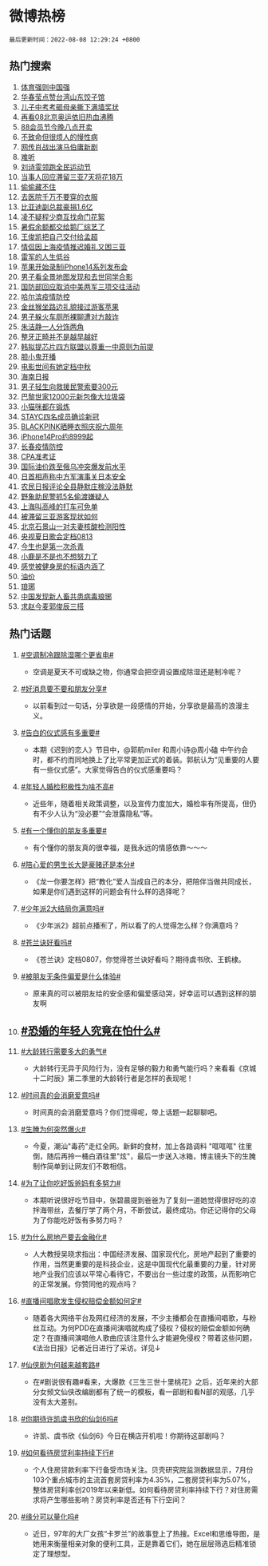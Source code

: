 # 微博热榜

`最后更新时间：2022-08-08 12:29:24 +0800`

## 热门搜索

1. [体育强则中国强](https://m.weibo.cn/search?containerid=100103type%3D1%26t%3D10%26q%3D%23%E4%BD%93%E8%82%B2%E5%BC%BA%E5%88%99%E4%B8%AD%E5%9B%BD%E5%BC%BA%23&stream_entry_id=51&isnewpage=1&extparam=seat%3D1%26pos%3D0%26dgr%3D0%26c_type%3D51%26filter_type%3Drealtimehot%26cate%3D10103%26display_time%3D1659932962%26pre_seqid%3D16599329629670435128188&luicode=10000011&lfid=106003type%253D25%2526t%253D3%2526disable_hot%253D1%2526filter_type%253Drealtimehot)
1. [华春莹点赞台湾山东饺子馆](https://m.weibo.cn/search?containerid=100103type%3D1%26t%3D10%26q%3D%23%E5%8D%8E%E6%98%A5%E8%8E%B9%E7%82%B9%E8%B5%9E%E5%8F%B0%E6%B9%BE%E5%B1%B1%E4%B8%9C%E9%A5%BA%E5%AD%90%E9%A6%86%23&stream_entry_id=31&isnewpage=1&extparam=seat%3D1%26dgr%3D0%26lcate%3D5001%26filter_type%3Drealtimehot%26pos%3D0%26flag%3D1%26c_type%3D31%26realpos%3D1%26cate%3D0%26display_time%3D1659932962%26pre_seqid%3D16599329629670435128188&luicode=10000011&lfid=106003type%253D25%2526t%253D3%2526disable_hot%253D1%2526filter_type%253Drealtimehot)
1. [儿子中考考砸母亲撕下满墙奖状](https://m.weibo.cn/search?containerid=100103type%3D1%26t%3D10%26q%3D%23%E5%84%BF%E5%AD%90%E4%B8%AD%E8%80%83%E8%80%83%E7%A0%B8%E6%AF%8D%E4%BA%B2%E6%92%95%E4%B8%8B%E6%BB%A1%E5%A2%99%E5%A5%96%E7%8A%B6%23&stream_entry_id=31&isnewpage=1&extparam=seat%3D1%26dgr%3D0%26lcate%3D5001%26filter_type%3Drealtimehot%26pos%3D1%26flag%3D2%26c_type%3D31%26realpos%3D2%26cate%3D0%26display_time%3D1659932962%26pre_seqid%3D16599329629670435128188&luicode=10000011&lfid=106003type%253D25%2526t%253D3%2526disable_hot%253D1%2526filter_type%253Drealtimehot)
1. [再看08北京奥运依旧热血沸腾](https://m.weibo.cn/search?containerid=100103type%3D1%26t%3D10%26q%3D%23%E5%86%8D%E7%9C%8B08%E5%8C%97%E4%BA%AC%E5%A5%A5%E8%BF%90%E4%BE%9D%E6%97%A7%E7%83%AD%E8%A1%80%E6%B2%B8%E8%85%BE%23&stream_entry_id=31&isnewpage=1&extparam=seat%3D1%26dgr%3D0%26lcate%3D5001%26filter_type%3Drealtimehot%26pos%3D2%26flag%3D0%26c_type%3D31%26realpos%3D3%26cate%3D0%26display_time%3D1659932962%26pre_seqid%3D16599329629670435128188&luicode=10000011&lfid=106003type%253D25%2526t%253D3%2526disable_hot%253D1%2526filter_type%253Drealtimehot)
1. [88会员节今晚八点开卖](https://m.weibo.cn/search?containerid=100103type%3D1%26t%3D10%26q%3D%2388%E4%BC%9A%E5%91%98%E8%8A%82%E4%BB%8A%E6%99%9A%E5%85%AB%E7%82%B9%E5%BC%80%E5%8D%96%23&stream_entry_id=31&isnewpage=1&extparam=seat%3D1%26adid%3D162118%26dgr%3D0%26lcate%3D5001%26filter_type%3Drealtimehot%26pos%3D3%26c_type%3D31%26topic_ad%3D1%26cate%3D0%26display_time%3D1659932962%26pre_seqid%3D16599329629670435128188&luicode=10000011&lfid=106003type%253D25%2526t%253D3%2526disable_hot%253D1%2526filter_type%253Drealtimehot)
1. [不致命但很烦人的慢性病](https://m.weibo.cn/search?containerid=100103type%3D1%26t%3D10%26q%3D%23%E4%B8%8D%E8%87%B4%E5%91%BD%E4%BD%86%E5%BE%88%E7%83%A6%E4%BA%BA%E7%9A%84%E6%85%A2%E6%80%A7%E7%97%85%23&stream_entry_id=31&isnewpage=1&extparam=seat%3D1%26dgr%3D0%26lcate%3D5001%26filter_type%3Drealtimehot%26pos%3D4%26flag%3D0%26c_type%3D31%26realpos%3D4%26cate%3D0%26display_time%3D1659932962%26pre_seqid%3D16599329629670435128188&luicode=10000011&lfid=106003type%253D25%2526t%253D3%2526disable_hot%253D1%2526filter_type%253Drealtimehot)
1. [网传肖战出演马伯庸新剧](https://m.weibo.cn/search?containerid=100103type%3D1%26t%3D10%26q%3D%23%E7%BD%91%E4%BC%A0%E8%82%96%E6%88%98%E5%87%BA%E6%BC%94%E9%A9%AC%E4%BC%AF%E5%BA%B8%E6%96%B0%E5%89%A7%23&stream_entry_id=31&isnewpage=1&extparam=seat%3D1%26dgr%3D0%26lcate%3D5001%26filter_type%3Drealtimehot%26pos%3D5%26flag%3D1%26c_type%3D31%26realpos%3D5%26cate%3D0%26display_time%3D1659932962%26pre_seqid%3D16599329629670435128188&luicode=10000011&lfid=106003type%253D25%2526t%253D3%2526disable_hot%253D1%2526filter_type%253Drealtimehot)
1. [难听](https://m.weibo.cn/search?containerid=100103type%3D1%26t%3D10%26q%3D%E9%9A%BE%E5%90%AC&stream_entry_id=31&isnewpage=1&extparam=seat%3D1%26dgr%3D0%26lcate%3D5001%26filter_type%3Drealtimehot%26pos%3D6%26flag%3D1%26c_type%3D31%26realpos%3D6%26cate%3D0%26display_time%3D1659932962%26pre_seqid%3D16599329629670435128188&luicode=10000011&lfid=106003type%253D25%2526t%253D3%2526disable_hot%253D1%2526filter_type%253Drealtimehot)
1. [刘诗雯领跑全民运动节](https://m.weibo.cn/search?containerid=100103type%3D1%26t%3D10%26q%3D%23%E5%88%98%E8%AF%97%E9%9B%AF%E9%A2%86%E8%B7%91%E5%85%A8%E6%B0%91%E8%BF%90%E5%8A%A8%E8%8A%82%23&stream_entry_id=31&isnewpage=1&extparam=seat%3D1%26adid%3D161839%26dgr%3D0%26lcate%3D5001%26filter_type%3Drealtimehot%26pos%3D7%26c_type%3D31%26topic_ad%3D1%26cate%3D0%26display_time%3D1659932962%26pre_seqid%3D16599329629670435128188&luicode=10000011&lfid=106003type%253D25%2526t%253D3%2526disable_hot%253D1%2526filter_type%253Drealtimehot)
1. [当事人回应滞留三亚7天将花18万](https://m.weibo.cn/search?containerid=100103type%3D1%26t%3D10%26q%3D%23%E5%BD%93%E4%BA%8B%E4%BA%BA%E5%9B%9E%E5%BA%94%E6%BB%9E%E7%95%99%E4%B8%89%E4%BA%9A7%E5%A4%A9%E5%B0%86%E8%8A%B118%E4%B8%87%23&stream_entry_id=31&isnewpage=1&extparam=seat%3D1%26dgr%3D0%26lcate%3D5001%26filter_type%3Drealtimehot%26pos%3D8%26flag%3D0%26c_type%3D31%26realpos%3D7%26cate%3D0%26display_time%3D1659932962%26pre_seqid%3D16599329629670435128188&luicode=10000011&lfid=106003type%253D25%2526t%253D3%2526disable_hot%253D1%2526filter_type%253Drealtimehot)
1. [偷偷藏不住](https://m.weibo.cn/search?containerid=100103type%3D1%26t%3D10%26q%3D%E5%81%B7%E5%81%B7%E8%97%8F%E4%B8%8D%E4%BD%8F&stream_entry_id=31&isnewpage=1&extparam=seat%3D1%26dgr%3D0%26lcate%3D5001%26filter_type%3Drealtimehot%26pos%3D9%26flag%3D1%26c_type%3D31%26realpos%3D8%26cate%3D0%26display_time%3D1659932962%26pre_seqid%3D16599329629670435128188&luicode=10000011&lfid=106003type%253D25%2526t%253D3%2526disable_hot%253D1%2526filter_type%253Drealtimehot)
1. [去医院千万不要穿的衣服](https://m.weibo.cn/search?containerid=100103type%3D1%26t%3D10%26q%3D%23%E5%8E%BB%E5%8C%BB%E9%99%A2%E5%8D%83%E4%B8%87%E4%B8%8D%E8%A6%81%E7%A9%BF%E7%9A%84%E8%A1%A3%E6%9C%8D%23&stream_entry_id=31&isnewpage=1&extparam=seat%3D1%26dgr%3D0%26lcate%3D5001%26filter_type%3Drealtimehot%26pos%3D10%26flag%3D1%26c_type%3D31%26realpos%3D9%26cate%3D0%26display_time%3D1659932962%26pre_seqid%3D16599329629670435128188&luicode=10000011&lfid=106003type%253D25%2526t%253D3%2526disable_hot%253D1%2526filter_type%253Drealtimehot)
1. [比亚迪副总裁豪捐1.6亿](https://m.weibo.cn/search?containerid=100103type%3D1%26t%3D10%26q%3D%23%E6%AF%94%E4%BA%9A%E8%BF%AA%E5%89%AF%E6%80%BB%E8%A3%81%E8%B1%AA%E6%8D%901.6%E4%BA%BF%23&stream_entry_id=31&isnewpage=1&extparam=seat%3D1%26dgr%3D0%26lcate%3D5001%26filter_type%3Drealtimehot%26pos%3D11%26flag%3D0%26c_type%3D31%26realpos%3D10%26cate%3D0%26display_time%3D1659932962%26pre_seqid%3D16599329629670435128188&luicode=10000011&lfid=106003type%253D25%2526t%253D3%2526disable_hot%253D1%2526filter_type%253Drealtimehot)
1. [凌不疑程少商互找命门花絮](https://m.weibo.cn/search?containerid=100103type%3D1%26t%3D10%26q%3D%23%E5%87%8C%E4%B8%8D%E7%96%91%E7%A8%8B%E5%B0%91%E5%95%86%E4%BA%92%E6%89%BE%E5%91%BD%E9%97%A8%E8%8A%B1%E7%B5%AE%23&stream_entry_id=31&isnewpage=1&extparam=seat%3D1%26dgr%3D0%26lcate%3D5001%26filter_type%3Drealtimehot%26pos%3D12%26flag%3D1%26c_type%3D31%26realpos%3D11%26cate%3D0%26display_time%3D1659932962%26pre_seqid%3D16599329629670435128188&luicode=10000011&lfid=106003type%253D25%2526t%253D3%2526disable_hot%253D1%2526filter_type%253Drealtimehot)
1. [暑假余额都交给鹅厂综艺了](https://m.weibo.cn/search?containerid=100103type%3D1%26t%3D10%26q%3D%23%E6%9A%91%E5%81%87%E4%BD%99%E9%A2%9D%E9%83%BD%E4%BA%A4%E7%BB%99%E9%B9%85%E5%8E%82%E7%BB%BC%E8%89%BA%E4%BA%86%23&stream_entry_id=31&isnewpage=1&extparam=seat%3D1%26dgr%3D0%26lcate%3D5001%26filter_type%3Drealtimehot%26pos%3D13%26flag%3D1%26c_type%3D31%26realpos%3D12%26cate%3D0%26display_time%3D1659932962%26pre_seqid%3D16599329629670435128188&luicode=10000011&lfid=106003type%253D25%2526t%253D3%2526disable_hot%253D1%2526filter_type%253Drealtimehot)
1. [王俊凯把自己交付给孟超](https://m.weibo.cn/search?containerid=100103type%3D1%26t%3D10%26q%3D%23%E7%8E%8B%E4%BF%8A%E5%87%AF%E6%8A%8A%E8%87%AA%E5%B7%B1%E4%BA%A4%E4%BB%98%E7%BB%99%E5%AD%9F%E8%B6%85%23&stream_entry_id=31&isnewpage=1&extparam=seat%3D1%26dgr%3D0%26lcate%3D5001%26filter_type%3Drealtimehot%26pos%3D14%26flag%3D1%26c_type%3D31%26realpos%3D13%26cate%3D0%26display_time%3D1659932962%26pre_seqid%3D16599329629670435128188&luicode=10000011&lfid=106003type%253D25%2526t%253D3%2526disable_hot%253D1%2526filter_type%253Drealtimehot)
1. [情侣因上海疫情推迟婚礼又困三亚](https://m.weibo.cn/search?containerid=100103type%3D1%26t%3D10%26q%3D%23%E6%83%85%E4%BE%A3%E5%9B%A0%E4%B8%8A%E6%B5%B7%E7%96%AB%E6%83%85%E6%8E%A8%E8%BF%9F%E5%A9%9A%E7%A4%BC%E5%8F%88%E5%9B%B0%E4%B8%89%E4%BA%9A%23&stream_entry_id=31&isnewpage=1&extparam=seat%3D1%26dgr%3D0%26lcate%3D5001%26filter_type%3Drealtimehot%26pos%3D15%26flag%3D0%26c_type%3D31%26realpos%3D14%26cate%3D0%26display_time%3D1659932962%26pre_seqid%3D16599329629670435128188&luicode=10000011&lfid=106003type%253D25%2526t%253D3%2526disable_hot%253D1%2526filter_type%253Drealtimehot)
1. [雷军的人生低谷](https://m.weibo.cn/search?containerid=100103type%3D1%26t%3D10%26q%3D%23%E9%9B%B7%E5%86%9B%E7%9A%84%E4%BA%BA%E7%94%9F%E4%BD%8E%E8%B0%B7%23&stream_entry_id=31&isnewpage=1&extparam=seat%3D1%26adid%3D162212%26dgr%3D0%26lcate%3D5001%26filter_type%3Drealtimehot%26pos%3D16%26flag%3D0%26c_type%3D31%26realpos%3D15%26cate%3D0%26display_time%3D1659932962%26pre_seqid%3D16599329629670435128188&luicode=10000011&lfid=106003type%253D25%2526t%253D3%2526disable_hot%253D1%2526filter_type%253Drealtimehot)
1. [苹果开始录制iPhone14系列发布会](https://m.weibo.cn/search?containerid=100103type%3D1%26t%3D10%26q%3D%23%E8%8B%B9%E6%9E%9C%E5%BC%80%E5%A7%8B%E5%BD%95%E5%88%B6iPhone14%E7%B3%BB%E5%88%97%E5%8F%91%E5%B8%83%E4%BC%9A%23&stream_entry_id=31&isnewpage=1&extparam=seat%3D1%26dgr%3D0%26lcate%3D5001%26filter_type%3Drealtimehot%26pos%3D17%26flag%3D1%26c_type%3D31%26realpos%3D16%26cate%3D0%26display_time%3D1659932962%26pre_seqid%3D16599329629670435128188&luicode=10000011&lfid=106003type%253D25%2526t%253D3%2526disable_hot%253D1%2526filter_type%253Drealtimehot)
1. [男子看全景地图发现和去世同学合影](https://m.weibo.cn/search?containerid=100103type%3D1%26t%3D10%26q%3D%23%E7%94%B7%E5%AD%90%E7%9C%8B%E5%85%A8%E6%99%AF%E5%9C%B0%E5%9B%BE%E5%8F%91%E7%8E%B0%E5%92%8C%E5%8E%BB%E4%B8%96%E5%90%8C%E5%AD%A6%E5%90%88%E5%BD%B1%23&stream_entry_id=31&isnewpage=1&extparam=seat%3D1%26dgr%3D0%26lcate%3D5001%26filter_type%3Drealtimehot%26pos%3D18%26flag%3D0%26c_type%3D31%26realpos%3D17%26cate%3D0%26display_time%3D1659932962%26pre_seqid%3D16599329629670435128188&luicode=10000011&lfid=106003type%253D25%2526t%253D3%2526disable_hot%253D1%2526filter_type%253Drealtimehot)
1. [国防部回应取消中美两军三项交往活动](https://m.weibo.cn/search?containerid=100103type%3D1%26t%3D10%26q%3D%23%E5%9B%BD%E9%98%B2%E9%83%A8%E5%9B%9E%E5%BA%94%E5%8F%96%E6%B6%88%E4%B8%AD%E7%BE%8E%E4%B8%A4%E5%86%9B%E4%B8%89%E9%A1%B9%E4%BA%A4%E5%BE%80%E6%B4%BB%E5%8A%A8%23&stream_entry_id=31&isnewpage=1&extparam=seat%3D1%26dgr%3D0%26lcate%3D5001%26filter_type%3Drealtimehot%26pos%3D19%26flag%3D0%26c_type%3D31%26realpos%3D18%26cate%3D0%26display_time%3D1659932962%26pre_seqid%3D16599329629670435128188&luicode=10000011&lfid=106003type%253D25%2526t%253D3%2526disable_hot%253D1%2526filter_type%253Drealtimehot)
1. [哈尔滨疫情防控](https://m.weibo.cn/search?containerid=100103type%3D1%26t%3D10%26q%3D%E5%93%88%E5%B0%94%E6%BB%A8%E7%96%AB%E6%83%85%E9%98%B2%E6%8E%A7&stream_entry_id=31&isnewpage=1&extparam=seat%3D1%26dgr%3D0%26lcate%3D5001%26filter_type%3Drealtimehot%26pos%3D20%26flag%3D1%26c_type%3D31%26realpos%3D19%26cate%3D0%26display_time%3D1659932962%26pre_seqid%3D16599329629670435128188&luicode=10000011&lfid=106003type%253D25%2526t%253D3%2526disable_hot%253D1%2526filter_type%253Drealtimehot)
1. [金丝猴坐路边礼貌接过游客苹果](https://m.weibo.cn/search?containerid=100103type%3D1%26t%3D10%26q%3D%23%E9%87%91%E4%B8%9D%E7%8C%B4%E5%9D%90%E8%B7%AF%E8%BE%B9%E7%A4%BC%E8%B2%8C%E6%8E%A5%E8%BF%87%E6%B8%B8%E5%AE%A2%E8%8B%B9%E6%9E%9C%23&stream_entry_id=31&isnewpage=1&extparam=seat%3D1%26dgr%3D0%26lcate%3D5001%26filter_type%3Drealtimehot%26pos%3D21%26flag%3D1%26c_type%3D31%26realpos%3D20%26cate%3D0%26display_time%3D1659932962%26pre_seqid%3D16599329629670435128188&luicode=10000011&lfid=106003type%253D25%2526t%253D3%2526disable_hot%253D1%2526filter_type%253Drealtimehot)
1. [男子躲火车厕所裸聊遭对方敲诈](https://m.weibo.cn/search?containerid=100103type%3D1%26t%3D10%26q%3D%23%E7%94%B7%E5%AD%90%E8%BA%B2%E7%81%AB%E8%BD%A6%E5%8E%95%E6%89%80%E8%A3%B8%E8%81%8A%E9%81%AD%E5%AF%B9%E6%96%B9%E6%95%B2%E8%AF%88%23&stream_entry_id=31&isnewpage=1&extparam=seat%3D1%26dgr%3D0%26lcate%3D5001%26filter_type%3Drealtimehot%26pos%3D22%26flag%3D0%26c_type%3D31%26realpos%3D21%26cate%3D0%26display_time%3D1659932962%26pre_seqid%3D16599329629670435128188&luicode=10000011&lfid=106003type%253D25%2526t%253D3%2526disable_hot%253D1%2526filter_type%253Drealtimehot)
1. [朱洁静一人分饰两角](https://m.weibo.cn/search?containerid=100103type%3D1%26t%3D10%26q%3D%23%E6%9C%B1%E6%B4%81%E9%9D%99%E4%B8%80%E4%BA%BA%E5%88%86%E9%A5%B0%E4%B8%A4%E8%A7%92%23&stream_entry_id=31&isnewpage=1&extparam=seat%3D1%26dgr%3D0%26lcate%3D5001%26filter_type%3Drealtimehot%26pos%3D23%26flag%3D0%26c_type%3D31%26realpos%3D22%26cate%3D0%26display_time%3D1659932962%26pre_seqid%3D16599329629670435128188&luicode=10000011&lfid=106003type%253D25%2526t%253D3%2526disable_hot%253D1%2526filter_type%253Drealtimehot)
1. [整牙正畸并不是越早越好](https://m.weibo.cn/search?containerid=100103type%3D1%26t%3D10%26q%3D%23%E6%95%B4%E7%89%99%E6%AD%A3%E7%95%B8%E5%B9%B6%E4%B8%8D%E6%98%AF%E8%B6%8A%E6%97%A9%E8%B6%8A%E5%A5%BD%23&stream_entry_id=31&isnewpage=1&extparam=seat%3D1%26dgr%3D0%26lcate%3D5001%26filter_type%3Drealtimehot%26pos%3D24%26flag%3D0%26c_type%3D31%26realpos%3D23%26cate%3D0%26display_time%3D1659932962%26pre_seqid%3D16599329629670435128188&luicode=10000011&lfid=106003type%253D25%2526t%253D3%2526disable_hot%253D1%2526filter_type%253Drealtimehot)
1. [韩拟提芯片四方联盟以尊重一中原则为前提](https://m.weibo.cn/search?containerid=100103type%3D1%26t%3D10%26q%3D%23%E9%9F%A9%E6%8B%9F%E6%8F%90%E8%8A%AF%E7%89%87%E5%9B%9B%E6%96%B9%E8%81%94%E7%9B%9F%E4%BB%A5%E5%B0%8A%E9%87%8D%E4%B8%80%E4%B8%AD%E5%8E%9F%E5%88%99%E4%B8%BA%E5%89%8D%E6%8F%90%23&stream_entry_id=31&isnewpage=1&extparam=seat%3D1%26dgr%3D0%26lcate%3D5001%26filter_type%3Drealtimehot%26pos%3D25%26flag%3D0%26c_type%3D31%26realpos%3D24%26cate%3D0%26display_time%3D1659932962%26pre_seqid%3D16599329629670435128188&luicode=10000011&lfid=106003type%253D25%2526t%253D3%2526disable_hot%253D1%2526filter_type%253Drealtimehot)
1. [胆小鬼开播](https://m.weibo.cn/search?containerid=100103type%3D1%26t%3D10%26q%3D%23%E8%83%86%E5%B0%8F%E9%AC%BC%E5%BC%80%E6%92%AD%23&stream_entry_id=31&isnewpage=1&extparam=seat%3D1%26dgr%3D0%26lcate%3D5001%26filter_type%3Drealtimehot%26pos%3D26%26flag%3D1%26c_type%3D31%26realpos%3D25%26cate%3D0%26display_time%3D1659932962%26pre_seqid%3D16599329629670435128188&luicode=10000011&lfid=106003type%253D25%2526t%253D3%2526disable_hot%253D1%2526filter_type%253Drealtimehot)
1. [电影世间有她定档中秋](https://m.weibo.cn/search?containerid=100103type%3D1%26t%3D10%26q%3D%23%E7%94%B5%E5%BD%B1%E4%B8%96%E9%97%B4%E6%9C%89%E5%A5%B9%E5%AE%9A%E6%A1%A3%E4%B8%AD%E7%A7%8B%23&stream_entry_id=31&isnewpage=1&extparam=seat%3D1%26dgr%3D0%26lcate%3D5001%26filter_type%3Drealtimehot%26pos%3D27%26flag%3D1%26c_type%3D31%26realpos%3D26%26cate%3D0%26display_time%3D1659932962%26pre_seqid%3D16599329629670435128188&luicode=10000011&lfid=106003type%253D25%2526t%253D3%2526disable_hot%253D1%2526filter_type%253Drealtimehot)
1. [海南日报](https://m.weibo.cn/search?containerid=100103type%3D1%26t%3D10%26q%3D%E6%B5%B7%E5%8D%97%E6%97%A5%E6%8A%A5&stream_entry_id=31&isnewpage=1&extparam=seat%3D1%26dgr%3D0%26lcate%3D5001%26filter_type%3Drealtimehot%26pos%3D28%26flag%3D1%26c_type%3D31%26realpos%3D27%26cate%3D0%26display_time%3D1659932962%26pre_seqid%3D16599329629670435128188&luicode=10000011&lfid=106003type%253D25%2526t%253D3%2526disable_hot%253D1%2526filter_type%253Drealtimehot)
1. [男子轻生向救援民警索要300元](https://m.weibo.cn/search?containerid=100103type%3D1%26t%3D10%26q%3D%23%E7%94%B7%E5%AD%90%E8%BD%BB%E7%94%9F%E5%90%91%E6%95%91%E6%8F%B4%E6%B0%91%E8%AD%A6%E7%B4%A2%E8%A6%81300%E5%85%83%23&stream_entry_id=31&isnewpage=1&extparam=seat%3D1%26dgr%3D0%26lcate%3D5001%26filter_type%3Drealtimehot%26pos%3D29%26flag%3D1%26c_type%3D31%26realpos%3D28%26cate%3D0%26display_time%3D1659932962%26pre_seqid%3D16599329629670435128188&luicode=10000011&lfid=106003type%253D25%2526t%253D3%2526disable_hot%253D1%2526filter_type%253Drealtimehot)
1. [巴黎世家12000元新包像大垃圾袋](https://m.weibo.cn/search?containerid=100103type%3D1%26t%3D10%26q%3D%23%E5%B7%B4%E9%BB%8E%E4%B8%96%E5%AE%B612000%E5%85%83%E6%96%B0%E5%8C%85%E5%83%8F%E5%A4%A7%E5%9E%83%E5%9C%BE%E8%A2%8B%23&stream_entry_id=31&isnewpage=1&extparam=seat%3D1%26dgr%3D0%26lcate%3D5001%26filter_type%3Drealtimehot%26pos%3D30%26flag%3D0%26c_type%3D31%26realpos%3D29%26cate%3D0%26display_time%3D1659932962%26pre_seqid%3D16599329629670435128188&luicode=10000011&lfid=106003type%253D25%2526t%253D3%2526disable_hot%253D1%2526filter_type%253Drealtimehot)
1. [小猫咪都在锻炼](https://m.weibo.cn/search?containerid=100103type%3D1%26t%3D10%26q%3D%23%E5%B0%8F%E7%8C%AB%E5%92%AA%E9%83%BD%E5%9C%A8%E9%94%BB%E7%82%BC%23&stream_entry_id=31&isnewpage=1&extparam=seat%3D1%26dgr%3D0%26lcate%3D5001%26filter_type%3Drealtimehot%26pos%3D31%26flag%3D0%26c_type%3D31%26realpos%3D30%26cate%3D0%26display_time%3D1659932962%26pre_seqid%3D16599329629670435128188&luicode=10000011&lfid=106003type%253D25%2526t%253D3%2526disable_hot%253D1%2526filter_type%253Drealtimehot)
1. [STAYC四名成员确诊新冠](https://m.weibo.cn/search?containerid=100103type%3D1%26t%3D10%26q%3D%23STAYC%E5%9B%9B%E5%90%8D%E6%88%90%E5%91%98%E7%A1%AE%E8%AF%8A%E6%96%B0%E5%86%A0%23&stream_entry_id=31&isnewpage=1&extparam=seat%3D1%26dgr%3D0%26lcate%3D5001%26filter_type%3Drealtimehot%26pos%3D32%26flag%3D1%26c_type%3D31%26realpos%3D31%26cate%3D0%26display_time%3D1659932962%26pre_seqid%3D16599329629670435128188&luicode=10000011&lfid=106003type%253D25%2526t%253D3%2526disable_hot%253D1%2526filter_type%253Drealtimehot)
1. [BLACKPINK晒睡衣照庆祝六周年](https://m.weibo.cn/search?containerid=100103type%3D1%26t%3D10%26q%3D%23BLACKPINK%E6%99%92%E7%9D%A1%E8%A1%A3%E7%85%A7%E5%BA%86%E7%A5%9D%E5%85%AD%E5%91%A8%E5%B9%B4%23&stream_entry_id=31&isnewpage=1&extparam=seat%3D1%26dgr%3D0%26lcate%3D5001%26filter_type%3Drealtimehot%26pos%3D33%26flag%3D0%26c_type%3D31%26realpos%3D32%26cate%3D0%26display_time%3D1659932962%26pre_seqid%3D16599329629670435128188&luicode=10000011&lfid=106003type%253D25%2526t%253D3%2526disable_hot%253D1%2526filter_type%253Drealtimehot)
1. [iPhone14Pro约8999起](https://m.weibo.cn/search?containerid=100103type%3D1%26t%3D10%26q%3D%23iPhone14Pro%E7%BA%A68999%E8%B5%B7%23&stream_entry_id=31&isnewpage=1&extparam=seat%3D1%26dgr%3D0%26lcate%3D5001%26filter_type%3Drealtimehot%26pos%3D34%26flag%3D1%26c_type%3D31%26realpos%3D33%26cate%3D0%26display_time%3D1659932962%26pre_seqid%3D16599329629670435128188&luicode=10000011&lfid=106003type%253D25%2526t%253D3%2526disable_hot%253D1%2526filter_type%253Drealtimehot)
1. [长春疫情防控](https://m.weibo.cn/search?containerid=100103type%3D1%26t%3D10%26q%3D%E9%95%BF%E6%98%A5%E7%96%AB%E6%83%85%E9%98%B2%E6%8E%A7&stream_entry_id=31&isnewpage=1&extparam=seat%3D1%26dgr%3D0%26lcate%3D5001%26filter_type%3Drealtimehot%26pos%3D35%26flag%3D0%26c_type%3D31%26realpos%3D34%26cate%3D0%26display_time%3D1659932962%26pre_seqid%3D16599329629670435128188&luicode=10000011&lfid=106003type%253D25%2526t%253D3%2526disable_hot%253D1%2526filter_type%253Drealtimehot)
1. [CPA准考证](https://m.weibo.cn/search?containerid=100103type%3D1%26t%3D10%26q%3D%23CPA%E5%87%86%E8%80%83%E8%AF%81%23&stream_entry_id=31&isnewpage=1&extparam=seat%3D1%26dgr%3D0%26lcate%3D5001%26filter_type%3Drealtimehot%26pos%3D36%26flag%3D0%26c_type%3D31%26realpos%3D35%26cate%3D0%26display_time%3D1659932962%26pre_seqid%3D16599329629670435128188&luicode=10000011&lfid=106003type%253D25%2526t%253D3%2526disable_hot%253D1%2526filter_type%253Drealtimehot)
1. [国际油价跌至俄乌冲突爆发前水平](https://m.weibo.cn/search?containerid=100103type%3D1%26t%3D10%26q%3D%23%E5%9B%BD%E9%99%85%E6%B2%B9%E4%BB%B7%E8%B7%8C%E8%87%B3%E4%BF%84%E4%B9%8C%E5%86%B2%E7%AA%81%E7%88%86%E5%8F%91%E5%89%8D%E6%B0%B4%E5%B9%B3%23&stream_entry_id=31&isnewpage=1&extparam=seat%3D1%26dgr%3D0%26lcate%3D5001%26filter_type%3Drealtimehot%26pos%3D37%26flag%3D0%26c_type%3D31%26realpos%3D36%26cate%3D0%26display_time%3D1659932962%26pre_seqid%3D16599329629670435128188&luicode=10000011&lfid=106003type%253D25%2526t%253D3%2526disable_hot%253D1%2526filter_type%253Drealtimehot)
1. [日首相声称中方军演事关日本安全](https://m.weibo.cn/search?containerid=100103type%3D1%26t%3D10%26q%3D%23%E6%97%A5%E9%A6%96%E7%9B%B8%E5%A3%B0%E7%A7%B0%E4%B8%AD%E6%96%B9%E5%86%9B%E6%BC%94%E4%BA%8B%E5%85%B3%E6%97%A5%E6%9C%AC%E5%AE%89%E5%85%A8%23&stream_entry_id=31&isnewpage=1&extparam=seat%3D1%26dgr%3D0%26lcate%3D5001%26filter_type%3Drealtimehot%26pos%3D38%26flag%3D0%26c_type%3D31%26realpos%3D37%26cate%3D0%26display_time%3D1659932962%26pre_seqid%3D16599329629670435128188&luicode=10000011&lfid=106003type%253D25%2526t%253D3%2526disable_hot%253D1%2526filter_type%253Drealtimehot)
1. [农民日报评论全县静默庄稼没法静默](https://m.weibo.cn/search?containerid=100103type%3D1%26t%3D10%26q%3D%23%E5%86%9C%E6%B0%91%E6%97%A5%E6%8A%A5%E8%AF%84%E8%AE%BA%E5%85%A8%E5%8E%BF%E9%9D%99%E9%BB%98%E5%BA%84%E7%A8%BC%E6%B2%A1%E6%B3%95%E9%9D%99%E9%BB%98%23&stream_entry_id=31&isnewpage=1&extparam=seat%3D1%26dgr%3D0%26lcate%3D5001%26filter_type%3Drealtimehot%26pos%3D39%26flag%3D1%26c_type%3D31%26realpos%3D38%26cate%3D0%26display_time%3D1659932962%26pre_seqid%3D16599329629670435128188&luicode=10000011&lfid=106003type%253D25%2526t%253D3%2526disable_hot%253D1%2526filter_type%253Drealtimehot)
1. [野象助民警抓5名偷渡嫌疑人](https://m.weibo.cn/search?containerid=100103type%3D1%26t%3D10%26q%3D%23%E9%87%8E%E8%B1%A1%E5%8A%A9%E6%B0%91%E8%AD%A6%E6%8A%935%E5%90%8D%E5%81%B7%E6%B8%A1%E5%AB%8C%E7%96%91%E4%BA%BA%23&stream_entry_id=31&isnewpage=1&extparam=seat%3D1%26dgr%3D0%26lcate%3D5001%26filter_type%3Drealtimehot%26pos%3D40%26flag%3D1%26c_type%3D31%26realpos%3D39%26cate%3D0%26display_time%3D1659932962%26pre_seqid%3D16599329629670435128188&luicode=10000011&lfid=106003type%253D25%2526t%253D3%2526disable_hot%253D1%2526filter_type%253Drealtimehot)
1. [上海叫高峰的打车可免单](https://m.weibo.cn/search?containerid=100103type%3D1%26t%3D10%26q%3D%23%E4%B8%8A%E6%B5%B7%E5%8F%AB%E9%AB%98%E5%B3%B0%E7%9A%84%E6%89%93%E8%BD%A6%E5%8F%AF%E5%85%8D%E5%8D%95%23&stream_entry_id=31&isnewpage=1&extparam=seat%3D1%26adid%3D162214%26dgr%3D0%26lcate%3D5001%26filter_type%3Drealtimehot%26pos%3D41%26flag%3D0%26c_type%3D31%26realpos%3D40%26cate%3D0%26display_time%3D1659932962%26pre_seqid%3D16599329629670435128188&luicode=10000011&lfid=106003type%253D25%2526t%253D3%2526disable_hot%253D1%2526filter_type%253Drealtimehot)
1. [被滞留三亚游客现状如何](https://m.weibo.cn/search?containerid=100103type%3D1%26t%3D10%26q%3D%23%E8%A2%AB%E6%BB%9E%E7%95%99%E4%B8%89%E4%BA%9A%E6%B8%B8%E5%AE%A2%E7%8E%B0%E7%8A%B6%E5%A6%82%E4%BD%95%23&stream_entry_id=31&isnewpage=1&extparam=seat%3D1%26dgr%3D0%26lcate%3D5001%26filter_type%3Drealtimehot%26pos%3D42%26flag%3D0%26c_type%3D31%26realpos%3D41%26cate%3D0%26display_time%3D1659932962%26pre_seqid%3D16599329629670435128188&luicode=10000011&lfid=106003type%253D25%2526t%253D3%2526disable_hot%253D1%2526filter_type%253Drealtimehot)
1. [北京石景山一对夫妻核酸检测阳性](https://m.weibo.cn/search?containerid=100103type%3D1%26t%3D10%26q%3D%23%E5%8C%97%E4%BA%AC%E7%9F%B3%E6%99%AF%E5%B1%B1%E4%B8%80%E5%AF%B9%E5%A4%AB%E5%A6%BB%E6%A0%B8%E9%85%B8%E6%A3%80%E6%B5%8B%E9%98%B3%E6%80%A7%23&stream_entry_id=31&isnewpage=1&extparam=seat%3D1%26dgr%3D0%26lcate%3D5001%26filter_type%3Drealtimehot%26pos%3D43%26flag%3D0%26c_type%3D31%26realpos%3D42%26cate%3D0%26display_time%3D1659932962%26pre_seqid%3D16599329629670435128188&luicode=10000011&lfid=106003type%253D25%2526t%253D3%2526disable_hot%253D1%2526filter_type%253Drealtimehot)
1. [央视夏日歌会定档0813](https://m.weibo.cn/search?containerid=100103type%3D1%26t%3D10%26q%3D%23%E5%A4%AE%E8%A7%86%E5%A4%8F%E6%97%A5%E6%AD%8C%E4%BC%9A%E5%AE%9A%E6%A1%A30813%23&stream_entry_id=31&isnewpage=1&extparam=seat%3D1%26dgr%3D0%26lcate%3D5001%26filter_type%3Drealtimehot%26pos%3D44%26flag%3D1%26c_type%3D31%26realpos%3D43%26cate%3D0%26display_time%3D1659932962%26pre_seqid%3D16599329629670435128188&luicode=10000011&lfid=106003type%253D25%2526t%253D3%2526disable_hot%253D1%2526filter_type%253Drealtimehot)
1. [今生也是第一次杀青](https://m.weibo.cn/search?containerid=100103type%3D1%26t%3D10%26q%3D%23%E4%BB%8A%E7%94%9F%E4%B9%9F%E6%98%AF%E7%AC%AC%E4%B8%80%E6%AC%A1%E6%9D%80%E9%9D%92%23&stream_entry_id=31&isnewpage=1&extparam=seat%3D1%26dgr%3D0%26lcate%3D5001%26filter_type%3Drealtimehot%26pos%3D45%26flag%3D1%26c_type%3D31%26realpos%3D44%26cate%3D0%26display_time%3D1659932962%26pre_seqid%3D16599329629670435128188&luicode=10000011&lfid=106003type%253D25%2526t%253D3%2526disable_hot%253D1%2526filter_type%253Drealtimehot)
1. [小鹿是不是也不想努力了](https://m.weibo.cn/search?containerid=100103type%3D1%26t%3D10%26q%3D%23%E5%B0%8F%E9%B9%BF%E6%98%AF%E4%B8%8D%E6%98%AF%E4%B9%9F%E4%B8%8D%E6%83%B3%E5%8A%AA%E5%8A%9B%E4%BA%86%23&stream_entry_id=31&isnewpage=1&extparam=seat%3D1%26dgr%3D0%26lcate%3D5001%26filter_type%3Drealtimehot%26pos%3D46%26flag%3D1%26c_type%3D31%26realpos%3D45%26cate%3D0%26display_time%3D1659932962%26pre_seqid%3D16599329629670435128188&luicode=10000011&lfid=106003type%253D25%2526t%253D3%2526disable_hot%253D1%2526filter_type%253Drealtimehot)
1. [感觉被健身房的标语内涵了](https://m.weibo.cn/search?containerid=100103type%3D1%26t%3D10%26q%3D%23%E6%84%9F%E8%A7%89%E8%A2%AB%E5%81%A5%E8%BA%AB%E6%88%BF%E7%9A%84%E6%A0%87%E8%AF%AD%E5%86%85%E6%B6%B5%E4%BA%86%23&stream_entry_id=31&isnewpage=1&extparam=seat%3D1%26dgr%3D0%26lcate%3D5001%26filter_type%3Drealtimehot%26pos%3D47%26flag%3D1%26c_type%3D31%26realpos%3D46%26cate%3D0%26display_time%3D1659932962%26pre_seqid%3D16599329629670435128188&luicode=10000011&lfid=106003type%253D25%2526t%253D3%2526disable_hot%253D1%2526filter_type%253Drealtimehot)
1. [油价](https://m.weibo.cn/search?containerid=100103type%3D1%26t%3D10%26q%3D%E6%B2%B9%E4%BB%B7&stream_entry_id=31&isnewpage=1&extparam=seat%3D1%26dgr%3D0%26lcate%3D5001%26filter_type%3Drealtimehot%26pos%3D48%26flag%3D0%26c_type%3D31%26realpos%3D47%26cate%3D0%26display_time%3D1659932962%26pre_seqid%3D16599329629670435128188&luicode=10000011&lfid=106003type%253D25%2526t%253D3%2526disable_hot%253D1%2526filter_type%253Drealtimehot)
1. [琅琊](https://m.weibo.cn/search?containerid=100103type%3D1%26t%3D10%26q%3D%E7%90%85%E7%90%8A&stream_entry_id=31&isnewpage=1&extparam=seat%3D1%26dgr%3D0%26lcate%3D5001%26filter_type%3Drealtimehot%26pos%3D49%26flag%3D1%26c_type%3D31%26realpos%3D48%26cate%3D0%26display_time%3D1659932962%26pre_seqid%3D16599329629670435128188&luicode=10000011&lfid=106003type%253D25%2526t%253D3%2526disable_hot%253D1%2526filter_type%253Drealtimehot)
1. [中国发现新人畜共患病毒琅琊](https://m.weibo.cn/search?containerid=100103type%3D1%26t%3D10%26q%3D%23%E4%B8%AD%E5%9B%BD%E5%8F%91%E7%8E%B0%E6%96%B0%E4%BA%BA%E7%95%9C%E5%85%B1%E6%82%A3%E7%97%85%E6%AF%92%E7%90%85%E7%90%8A%23&stream_entry_id=31&isnewpage=1&extparam=seat%3D1%26dgr%3D0%26lcate%3D5001%26filter_type%3Drealtimehot%26pos%3D50%26flag%3D1%26c_type%3D31%26realpos%3D49%26cate%3D0%26display_time%3D1659932962%26pre_seqid%3D16599329629670435128188&luicode=10000011&lfid=106003type%253D25%2526t%253D3%2526disable_hot%253D1%2526filter_type%253Drealtimehot)
1. [求赵今麦郭俊辰三搭](https://m.weibo.cn/search?containerid=100103type%3D1%26t%3D10%26q%3D%23%E6%B1%82%E8%B5%B5%E4%BB%8A%E9%BA%A6%E9%83%AD%E4%BF%8A%E8%BE%B0%E4%B8%89%E6%90%AD%23&stream_entry_id=31&isnewpage=1&extparam=seat%3D1%26dgr%3D0%26lcate%3D5001%26filter_type%3Drealtimehot%26pos%3D51%26flag%3D0%26c_type%3D31%26realpos%3D50%26cate%3D0%26display_time%3D1659932962%26pre_seqid%3D16599329629670435128188&luicode=10000011&lfid=106003type%253D25%2526t%253D3%2526disable_hot%253D1%2526filter_type%253Drealtimehot)

## 热门话题

1. [#空调制冷跟除湿哪个更省电#](https://m.weibo.cn/search?containerid=231522type%3D1%26t%3D10%26q%3D%23%E7%A9%BA%E8%B0%83%E5%88%B6%E5%86%B7%E8%B7%9F%E9%99%A4%E6%B9%BF%E5%93%AA%E4%B8%AA%E6%9B%B4%E7%9C%81%E7%94%B5%23&stream_entry_id=128&isnewpage=1&extparam=seat%3D1%26c_type%3D128%26pos%3D1-0-0%26dgr%3D0%26cate%3D5004%26unitid%3D1659856250709%26lcate%3D5004%26display_time%3D1659932963%26pre_seqid%3D1659932963877025306314&luicode=10000011&lfid=231648_-_4)
    - 空调是夏天不可或缺之物，你通常会把空调设置成除湿还是制冷呢？

1. [#好消息要不要和朋友分享#](https://m.weibo.cn/search?containerid=231522type%3D1%26t%3D10%26q%3D%23%E5%A5%BD%E6%B6%88%E6%81%AF%E8%A6%81%E4%B8%8D%E8%A6%81%E5%92%8C%E6%9C%8B%E5%8F%8B%E5%88%86%E4%BA%AB%23&stream_entry_id=128&isnewpage=1&extparam=seat%3D1%26c_type%3D128%26pos%3D1-0-1%26dgr%3D0%26cate%3D5004%26unitid%3D1659874261349%26lcate%3D5004%26display_time%3D1659932963%26pre_seqid%3D1659932963877025306314&luicode=10000011&lfid=231648_-_4)
    - 以前看到过一句话，分享欲是一段感情的开始，分享欲是最高的浪漫主义。

1. [#告白的仪式感有多重要#](https://m.weibo.cn/search?containerid=231522type%3D1%26t%3D10%26q%3D%23%E5%91%8A%E7%99%BD%E7%9A%84%E4%BB%AA%E5%BC%8F%E6%84%9F%E6%9C%89%E5%A4%9A%E9%87%8D%E8%A6%81%23&stream_entry_id=128&isnewpage=1&extparam=seat%3D1%26c_type%3D128%26pos%3D1-0-2%26dgr%3D0%26cate%3D5004%26unitid%3D1659854156537%26lcate%3D5004%26display_time%3D1659932963%26pre_seqid%3D1659932963877025306314&luicode=10000011&lfid=231648_-_4)
    - 本期《迟到的恋人》节目中，@郭航miler 和周小诗@周小磕 中午约会时，都不约而同地换上了比平常更加正式的着装。郭航认为“见重要的人要有一些仪式感”。大家觉得告白的仪式感重要吗？

1. [#年轻人婚检积极性为啥不高#](https://m.weibo.cn/search?containerid=231522type%3D1%26t%3D10%26q%3D%23%E5%B9%B4%E8%BD%BB%E4%BA%BA%E5%A9%9A%E6%A3%80%E7%A7%AF%E6%9E%81%E6%80%A7%E4%B8%BA%E5%95%A5%E4%B8%8D%E9%AB%98%23&stream_entry_id=128&isnewpage=1&extparam=seat%3D1%26c_type%3D128%26pos%3D1-0-3%26dgr%3D0%26cate%3D5004%26unitid%3D1659795661765%26lcate%3D5004%26display_time%3D1659932963%26pre_seqid%3D1659932963877025306314&luicode=10000011&lfid=231648_-_4)
    - 近些年，随着相关政策调整，以及宣传力度加大，婚检率有所提高，但仍有不少人认为“没必要”“会泄露隐私”等。

1. [#有一个懂你的朋友多重要#](https://m.weibo.cn/search?containerid=231522type%3D1%26t%3D10%26q%3D%23%E6%9C%89%E4%B8%80%E4%B8%AA%E6%87%82%E4%BD%A0%E7%9A%84%E6%9C%8B%E5%8F%8B%E5%A4%9A%E9%87%8D%E8%A6%81%23&stream_entry_id=128&isnewpage=1&extparam=seat%3D1%26c_type%3D128%26pos%3D1-0-4%26dgr%3D0%26cate%3D5004%26unitid%3D1659860466254%26lcate%3D5004%26display_time%3D1659932963%26pre_seqid%3D1659932963877025306314&luicode=10000011&lfid=231648_-_4)
    - 有个懂你的朋友真的很幸福，是我永远的情感依靠～～～

1. [#陪心爱的男生长大是豪赌还是本分#](https://m.weibo.cn/search?containerid=231522type%3D1%26t%3D10%26q%3D%23%E9%99%AA%E5%BF%83%E7%88%B1%E7%9A%84%E7%94%B7%E7%94%9F%E9%95%BF%E5%A4%A7%E6%98%AF%E8%B1%AA%E8%B5%8C%E8%BF%98%E6%98%AF%E6%9C%AC%E5%88%86%23&stream_entry_id=128&isnewpage=1&extparam=seat%3D1%26c_type%3D128%26pos%3D1-0-5%26dgr%3D0%26cate%3D5004%26unitid%3D1659855955110%26lcate%3D5004%26display_time%3D1659932963%26pre_seqid%3D1659932963877025306314&luicode=10000011&lfid=231648_-_4)
    - 《龙一你要怎样》把“教化”爱人当成自己的本分，把陪伴当做共同成长，如果是你们遇到这样的问题会有什么样的选择呢？

1. [#少年派2大结局你满意吗#](https://m.weibo.cn/search?containerid=231522type%3D1%26t%3D10%26q%3D%23%E5%B0%91%E5%B9%B4%E6%B4%BE2%E5%A4%A7%E7%BB%93%E5%B1%80%E4%BD%A0%E6%BB%A1%E6%84%8F%E5%90%97%23&stream_entry_id=128&isnewpage=1&extparam=seat%3D1%26c_type%3D128%26pos%3D1-0-6%26dgr%3D0%26cate%3D5004%26unitid%3D1659867358867%26lcate%3D5004%26display_time%3D1659932963%26pre_seqid%3D1659932963877025306314&luicode=10000011&lfid=231648_-_4)
    - 《少年派2》超前点播🈶了，所以看了的人觉得怎么样？你满意吗？

1. [#苍兰诀好看吗#](https://m.weibo.cn/search?containerid=231522type%3D1%26t%3D10%26q%3D%23%E8%8B%8D%E5%85%B0%E8%AF%80%E5%A5%BD%E7%9C%8B%E5%90%97%23&stream_entry_id=128&isnewpage=1&extparam=seat%3D1%26c_type%3D128%26pos%3D1-0-7%26dgr%3D0%26cate%3D5004%26unitid%3D1659876364750%26lcate%3D5004%26display_time%3D1659932963%26pre_seqid%3D1659932963877025306314&luicode=10000011&lfid=231648_-_4)
    - 《苍兰诀》定档0807，你觉得苍兰诀好看吗？期待虞书欣、王鹤棣。

1. [#被朋友无条件偏爱是什么体验#](https://m.weibo.cn/search?containerid=231522type%3D1%26t%3D10%26q%3D%23%E8%A2%AB%E6%9C%8B%E5%8F%8B%E6%97%A0%E6%9D%A1%E4%BB%B6%E5%81%8F%E7%88%B1%E6%98%AF%E4%BB%80%E4%B9%88%E4%BD%93%E9%AA%8C%23&stream_entry_id=128&isnewpage=1&extparam=seat%3D1%26c_type%3D128%26pos%3D1-0-8%26dgr%3D0%26cate%3D5004%26unitid%3Dm1659932740%26lcate%3D5004%26display_time%3D1659932963%26pre_seqid%3D1659932963877025306314&luicode=10000011&lfid=231648_-_4)
    - 原来真的可以被朋友给的安全感和偏爱感动哭，好幸运可以遇到这样的朋友啊

1. [#恐婚的年轻人究竟在怕什么#](https://m.weibo.cn/search?containerid=231522type%3D1%26t%3D10%26q%3D%23%E6%81%90%E5%A9%9A%E7%9A%84%E5%B9%B4%E8%BD%BB%E4%BA%BA%E7%A9%B6%E7%AB%9F%E5%9C%A8%E6%80%95%E4%BB%80%E4%B9%88%23&stream_entry_id=128&isnewpage=1&extparam=seat%3D1%26c_type%3D128%26pos%3D1-0-9%26dgr%3D0%26cate%3D5004%26unitid%3Dm1659932714%26lcate%3D5004%26display_time%3D1659932963%26pre_seqid%3D1659932963877025306314&luicode=10000011&lfid=231648_-_4)
    - 

1. [#大龄转行需要多大的勇气#](https://m.weibo.cn/search?containerid=231522type%3D1%26t%3D10%26q%3D%23%E5%A4%A7%E9%BE%84%E8%BD%AC%E8%A1%8C%E9%9C%80%E8%A6%81%E5%A4%9A%E5%A4%A7%E7%9A%84%E5%8B%87%E6%B0%94%23&stream_entry_id=128&isnewpage=1&extparam=seat%3D1%26c_type%3D128%26pos%3D1-0-10%26dgr%3D0%26cate%3D5004%26unitid%3D1659781862145%26lcate%3D5004%26display_time%3D1659932963%26pre_seqid%3D1659932963877025306314&luicode=10000011&lfid=231648_-_4)
    - 大龄转行无异于风险行为，没有足够的毅力和勇气能行吗？来看看《京城十二时辰》第二季里的大龄转行者是怎样的表现呢！

1. [#时间真的会消磨爱意吗#](https://m.weibo.cn/search?containerid=231522type%3D1%26t%3D10%26q%3D%23%E6%97%B6%E9%97%B4%E7%9C%9F%E7%9A%84%E4%BC%9A%E6%B6%88%E7%A3%A8%E7%88%B1%E6%84%8F%E5%90%97%23&stream_entry_id=128&isnewpage=1&extparam=seat%3D1%26c_type%3D128%26pos%3D1-0-11%26dgr%3D0%26cate%3D5004%26unitid%3Dm1659932734%26lcate%3D5004%26display_time%3D1659932963%26pre_seqid%3D1659932963877025306314&luicode=10000011&lfid=231648_-_4)
    - 时间真的会消磨爱意吗？你们觉得呢，带上话题一起聊聊吧。

1. [#生腌为何突然爆火#](https://m.weibo.cn/search?containerid=231522type%3D1%26t%3D10%26q%3D%23%E7%94%9F%E8%85%8C%E4%B8%BA%E4%BD%95%E7%AA%81%E7%84%B6%E7%88%86%E7%81%AB%23&stream_entry_id=128&isnewpage=1&extparam=seat%3D1%26c_type%3D128%26pos%3D1-0-12%26dgr%3D0%26cate%3D5004%26unitid%3D1659796563745%26lcate%3D5004%26display_time%3D1659932963%26pre_seqid%3D1659932963877025306314&luicode=10000011&lfid=231648_-_4)
    - 今夏，潮汕"毒药"走红全网。新鲜的食材，加上各路调料 "哐哐哐" 往里倒，随后再拎一桶白酒往里"炫"，最后一步送入冰箱，博主镜头下的生腌制作简单到让网友们不敢相信。

1. [#为了让你吃好饭爸妈有多努力#](https://m.weibo.cn/search?containerid=231522type%3D1%26t%3D10%26q%3D%23%E4%B8%BA%E4%BA%86%E8%AE%A9%E4%BD%A0%E5%90%83%E5%A5%BD%E9%A5%AD%E7%88%B8%E5%A6%88%E6%9C%89%E5%A4%9A%E5%8A%AA%E5%8A%9B%23&stream_entry_id=128&isnewpage=1&extparam=seat%3D1%26c_type%3D128%26pos%3D1-0-13%26dgr%3D0%26cate%3D5004%26unitid%3D1659790859992%26lcate%3D5004%26display_time%3D1659932963%26pre_seqid%3D1659932963877025306314&luicode=10000011&lfid=231648_-_4)
    - 本期听说很好吃节目中，张碧晨提到爸爸为了复刻一道她觉得很好吃的凉拌海带丝，去餐厅学了两个月，不断尝试，最终成功。你还记得你的父母为了你能吃好饭有多努力吗？

1. [#为什么房地产要去金融化#](https://m.weibo.cn/search?containerid=231522type%3D1%26t%3D10%26q%3D%23%E4%B8%BA%E4%BB%80%E4%B9%88%E6%88%BF%E5%9C%B0%E4%BA%A7%E8%A6%81%E5%8E%BB%E9%87%91%E8%9E%8D%E5%8C%96%23&stream_entry_id=128&isnewpage=1&extparam=seat%3D1%26c_type%3D128%26pos%3D1-0-14%26dgr%3D0%26cate%3D5004%26unitid%3Dm1659932718%26lcate%3D5004%26display_time%3D1659932963%26pre_seqid%3D1659932963877025306314&luicode=10000011&lfid=231648_-_4)
    - 人大教授吴晓求指出：中国经济发展、国家现代化，房地产起到了重要的作用，当然更重要的是科技企业，这是中国现代化最重要的力量，针对房地产业我们应该以平常心看待它，不要出台一些过度的政策，从而影响它的正常发展。你赞同他的观点吗？

1. [#直播间唱歌发生侵权赔偿金额如何定#](https://m.weibo.cn/search?containerid=231522type%3D1%26t%3D10%26q%3D%23%E7%9B%B4%E6%92%AD%E9%97%B4%E5%94%B1%E6%AD%8C%E5%8F%91%E7%94%9F%E4%BE%B5%E6%9D%83%E8%B5%94%E5%81%BF%E9%87%91%E9%A2%9D%E5%A6%82%E4%BD%95%E5%AE%9A%23&stream_entry_id=128&isnewpage=1&extparam=seat%3D1%26c_type%3D128%26pos%3D1-0-15%26dgr%3D0%26cate%3D5004%26unitid%3Dm1659932721%26lcate%3D5004%26display_time%3D1659932963%26pre_seqid%3D1659932963877025306314&luicode=10000011&lfid=231648_-_4)
    - 随着各大网络平台及网红经济的发展，不少主播都会在直播间唱歌，与粉丝互动。为何PDD在直播间演唱就构成了侵权？侵权的赔偿金额如何确定？在直播间演唱他人歌曲应该注意什么才能避免侵权？带着这些问题，《法治日报》记者近日进行了采访。详见↓

1. [#仙侠剧为何越来越套路#](https://m.weibo.cn/search?containerid=231522type%3D1%26t%3D10%26q%3D%23%E4%BB%99%E4%BE%A0%E5%89%A7%E4%B8%BA%E4%BD%95%E8%B6%8A%E6%9D%A5%E8%B6%8A%E5%A5%97%E8%B7%AF%23&stream_entry_id=128&isnewpage=1&extparam=seat%3D1%26c_type%3D128%26pos%3D1-0-16%26dgr%3D0%26cate%3D5004%26unitid%3Dm1659932711%26lcate%3D5004%26display_time%3D1659932963%26pre_seqid%3D1659932963877025306314&luicode=10000011&lfid=231648_-_4)
    - 在#剧说很有趣#看来，大爆款《三生三世十里桃花》之后，近年来的大部分女频文仙侠改编剧都有了统一的模板，看一部剧和看N部的观感，几乎没有太大差别。

1. [#你期待许凯虞书欣的仙剑6吗#](https://m.weibo.cn/search?containerid=231522type%3D1%26t%3D10%26q%3D%23%E4%BD%A0%E6%9C%9F%E5%BE%85%E8%AE%B8%E5%87%AF%E8%99%9E%E4%B9%A6%E6%AC%A3%E7%9A%84%E4%BB%99%E5%89%916%E5%90%97%23&stream_entry_id=128&isnewpage=1&extparam=seat%3D1%26c_type%3D128%26pos%3D1-0-17%26dgr%3D0%26cate%3D5004%26unitid%3Dm1659932739%26lcate%3D5004%26display_time%3D1659932963%26pre_seqid%3D1659932963877025306314&luicode=10000011&lfid=231648_-_4)
    - 许凯、虞书欣《仙剑6》今日在横店开机啦！你期待这部剧吗？ ​

1. [#如何看待房贷利率持续下行#](https://m.weibo.cn/search?containerid=231522type%3D1%26t%3D10%26q%3D%23%E5%A6%82%E4%BD%95%E7%9C%8B%E5%BE%85%E6%88%BF%E8%B4%B7%E5%88%A9%E7%8E%87%E6%8C%81%E7%BB%AD%E4%B8%8B%E8%A1%8C%23&stream_entry_id=128&isnewpage=1&extparam=seat%3D1%26c_type%3D128%26pos%3D1-0-18%26dgr%3D0%26cate%3D5004%26unitid%3Dm1659932717%26lcate%3D5004%26display_time%3D1659932963%26pre_seqid%3D1659932963877025306314&luicode=10000011&lfid=231648_-_4)
    - 个人住房贷款利率下行备受市场关注。贝壳研究院监测数据显示，7月份103个重点城市的主流首套房贷利率为4.35%，二套房贷利率为5.07%，整体房贷利率创2019年以来新低。如何看待房贷利率持续下行？对住房需求将产生哪些影响？房贷利率是否还有下行空间？

1. [#缘分可以量化吗#](https://m.weibo.cn/search?containerid=231522type%3D1%26t%3D10%26q%3D%23%E7%BC%98%E5%88%86%E5%8F%AF%E4%BB%A5%E9%87%8F%E5%8C%96%E5%90%97%23&stream_entry_id=128&isnewpage=1&extparam=seat%3D1%26c_type%3D128%26pos%3D1-0-19%26dgr%3D0%26cate%3D5004%26unitid%3D1659768380587%26lcate%3D5004%26display_time%3D1659932963%26pre_seqid%3D1659932963877025306314&luicode=10000011&lfid=231648_-_4)
    - 近日，97年的大厂女孩“卡罗兰”的故事登上了热搜。Excel和思维导图，是她用来衡量相亲对象的便利工具，正是靠着它们，她在层层筛选后精准锁定了理想型。

